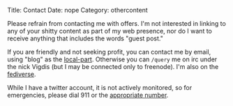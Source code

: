 Title: Contact
Date: nope
Category: othercontent

Please refrain from contacting me with offers. I'm not interested in linking to any of your shitty content as part of my web presence, nor do I want to receive
anything that includes the words "guest post."

If you are friendly and not seeking profit, you can contact me by email, using "blog" as the [local-part](https://en.wikipedia.org/wiki/Email_address#Local-part). Otherwise you can `/query` me on irc under the
nick Vigdis (but I may be connected only to freenode). I'm also on the
[fediverse](https://awoo.chown.me/@vigdis).

While I have a twitter account, it is not actively monitored, so for emergencies,
please dial 911 or the [appropriate
number](https://en.wikipedia.org/wiki/Emergency_telephone_number).
